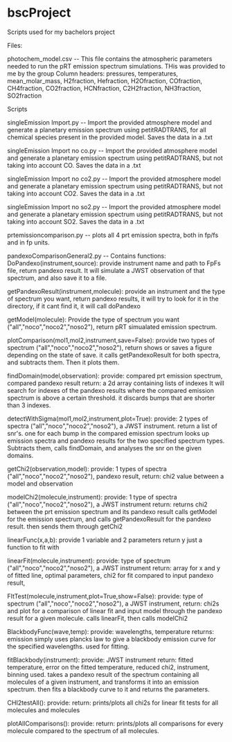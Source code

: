 # bscProject
Scripts used for my bachelors project

Files:

photochem_model.csv
-- This file contains the atmospheric parameters needed to run the pRT emission spectrum simulations. THis was provided to me by the group 
Column headers: pressures, temperatures, mean_molar_mass, H2fraction, Hefraction, H2Ofraction, COfraction, CH4fraction, CO2fraction, HCNfraction, C2H2fraction, NH3fraction, SO2fraction


Scripts

singleEmission Import.py
-- Import the provided atmosphere model and generate a planetary emission spectrum using petitRADTRANS, for all chemical species present in the provided model. Saves the data in a .txt

singleEmission Import no co.py
-- Import the provided atmosphere model and generate a planetary emission spectrum using petitRADTRANS, but not taking into account CO. Saves the data in a .txt

singleEmission Import no co2.py
-- Import the provided atmosphere model and generate a planetary emission spectrum using petitRADTRANS, but not taking into account CO2. Saves the data in a .txt

singleEmission Import no so2.py
-- Import the provided atmosphere model and generate a planetary emission spectrum using petitRADTRANS, but not taking into account SO2. Saves the data in a .txt

prtemissioncomparison.py
-- plots all 4 prt emission spectra, both in fp/fs and in fp units.

pandexoComparisonGeneral2.py
-- Contains functions:
DoPandexo(instrument,source): 
provide instrument name and path to FpFs file, 
return pandexo result. 
It will simulate a JWST observation of that spectrum, and also save it to a file.

getPandexoResult(instrument,molecule): 
provide an instrument and the type of spectrum you want, 
return pandexo results, 
it will try to look for it in the directory, if it cant find it, it will call doPandexo

getModel(molecule): 
Provide the type of spectrum you want ("all","noco","noco2","noso2"), 
return pRT simualated emission spectrum.

plotComparison(mol1,mol2,instrument,save=False): 
provide two types of spectrum ("all","noco","noco2","noso2"), 
return shows or saves a figure depending on the state of save. 
it calls getPandexoResult for both spectra, and subtracts them. Then it plots them.

findDomain(model,observation):
provide: compared prt emission spectrum, compared pandexo result
return: a 2d array containing lists of indexes 
It will search for indexes of the pandexo results where the compared emission spectrum is above a certain threshold. it discards bumps that are shorter than 3 indexes.

detectWithSigma(mol1,mol2,instrument,plot=True):
provide: 2 types of spectra ("all","noco","noco2","noso2"), a JWST instrument.
return a list of snr's. one for each bump in the compared emission spectrum
looks up emission spectra and pandexo results for the two specified spectrum types. Subtracts them, calls findDomain, and analyses the snr on the given domains.

getChi2(observation,model):
provide: 1 types of spectra ("all","noco","noco2","noso2"), pandexo result,
return: chi2 value between a model and observation

modelChi2(molecule,instrument):
provide: 1 type of spectra ("all","noco","noco2","noso2"), a JWST instrument
return: returns chi2 between the prt emission spectrum and its pandexo result
calls getModel for the emission spectrum, and calls getPandexoResult for the pandexo result. then sends them through getChi2

linearFunc(x,a,b):
provide 1 variable and 2 parameters
return y
just a function to fit with

linearFit(molecule,instrument):
provide: type of spectrum ("all","noco","noco2","noso2"), a JWST instrument
return: array for x and y of fitted line, optimal parameters, chi2 for fit compared to input pandexo result, 

FItTest(molecule,instrument,plot=True,show=False):
provide: type of spectrum ("all","noco","noco2","noso2"), a JWST instrument,
return: chi2s and plot for a comparison of linear fit and input model through the pandexo result for a given molecule.
calls linearFit, then calls modelChi2

BlackbodyFunc(wave,temp):
provide: wavelengths, temperature
returns: emission 
simply uses plancks law to give a blackbody emission curve for the specified wavelengths. used for fitting.

fitBlackbody(instrument):
provide: JWST instrument
return: fitted temperature, error on the fitted temperature, reduced chi2, instrument, binning used.
takes a pandexo result of the spectrum containing all molecules of a given instrument, and transforms it into an emission spectrum. then fits a blackbody curve to it and returns the parameters.

CHI2testAll():
provide:
return:
prints/plots all chi2s for linear fit tests for all molecules and molecules

plotAllComparisons():
provide:
return:
prints/plots all comparisons for every molecule compared to the spectrum of all molecules. 

